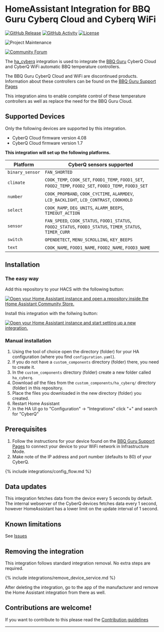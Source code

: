 # HomeAssistant Integration for BBQ Guru Cyberq Cloud and Cyberq WiFi

[![GitHub Release][releases-shield]][releases]
[![GitHub Activity][commits-shield]][commits]
[![License][license-shield]](LICENSE)

![Project Maintenance][maintenance-shield]

[![Community Forum][forum-shield]][forum]

The [ha_cyberq] integration is used to integrate the [BBQ
Guru][bbq_guru] CyberQ Cloud and CyberQ WiFi automatic BBQ temperature controllers.

The BBQ Guru CyberQ Cloud and WiFi are discontinued products.
Information about these controllers can be found on the [BBQ Guru
Support Pages][bbq_guru_support]

This integration aims to enable complete control of these temperature
controllers as well as replace the need for the BBQ Guru Cloud.

## Supported Devices

Only the following devices are supported by this integration.
- CyberQ Cloud firmware version 4.08
- CyberQ Cloud firmware version 1.7

**This integration will set up the following platforms.**

| Platform        | CyberQ sensors supported                                                                                 |
|-----------------|----------------------------------------------------------------------------------------------------------|
| `binary_sensor` | `FAN_SHORTED`                                                                                            |
| `climate`       | `COOK_TEMP`, `COOK_SET`, `FOOD1_TEMP`, `FOOD1_SET`, `FOOD2_TEMP`, `FOOD2_SET`, `FOOD3_TEMP`, `FOOD3_SET` |
| `number`        | `COOK_PROPBAND`, `COOK_CYCTIME`, `ALARMDEV`, `LCD_BACKLIGHT`, `LCD_CONTRAST`, `COOKHOLD`                 |
| `select`        | `COOK_RAMP`, `DEG_UNITS`, `ALARM_BEEPS`, `TIMEOUT_ACTION`                                                |
| `sensor`        | `FAN_SPEED`, `COOK_STATUS`, `FOOD1_STATUS`, `FOOD2_STATUS`, `FOOD3_STATUS`, `TIMER_STATUS`, `TIMER_CURR` |
| `switch`        | `OPENDETECT`, `MENU_SCROLLING`, `KEY_BEEPS`                                                              |
| `text`          | `COOK_NAME`, `FOOD1_NAME`, `FOOD2_NAME`, `FOOD3_NAME`                                                    |

## Installation

### The easy way

Add this repository to your HACS with the following button:

[![Open your Home Assistant instance and open a repository inside the Home Assistant Community Store.](https://my.home-assistant.io/badges/hacs_repository.svg)](https://my.home-assistant.io/redirect/hacs_repository/?owner=jchonig&repository=ha_cyberq&category=integration)

Install this integration with the follwing button:

[![Open your Home Assistant instance and start setting up a new integration.](https://my.home-assistant.io/badges/config_flow_start.svg)](https://my.home-assistant.io/redirect/config_flow_start/?domain=cyberq)

### Manual installation

1. Using the tool of choice open the directory (folder) for your HA configuration (where you find `configuration.yaml`).
1. If you do not have a `custom_components` directory (folder) there, you need to create it.
1. In the `custom_components` directory (folder) create a new folder called `ha_cyberq`.
1. Download _all_ the files from the `custom_components/ha_cyberq/` directory (folder) in this repository.
1. Place the files you downloaded in the new directory (folder) you created.
1. Restart Home Assistant
1. In the HA UI go to "Configuration" -> "Integrations" click "+" and
   search for "CyberQ"

## Prerequisites

1. Follow the instructions for your device found on the [BBQ Guru
Support Pages][bbq_guru_support] to connect your device to your WiFi
network in Infrastructure Mode.
1. Make note of the IP address and port number (defaults to 80) of
   your CyberQ.
   
{% include integrations/config_flow.md %}

## Data updates

This integration fetches data from the device every 5 seconds by
default.
The internal webserver of the CyberQ devices fetches data every 1
second, however HomeAssistant has a lower limit on the update
interval of 1 second.

## Known limitations

See [Issues][issues]

## Removing the integration

This integration follows standard integration removal. No extra steps are required.

{% include integrations/remove_device_service.md %}

After deleting the integration, go to the app of the manufacturer and remove the Home Assistant integration from there as well.

<!---->

## Contributions are welcome!

If you want to contribute to this please read the [Contribution guidelines](CONTRIBUTING.md)

***

[bbq_guru]: https://www.bbqguru.com
[bbq_guru_support]: https://www.bbqguru.com/support/
[ha_cyberq]: https://github.com/jchonig/ha_cyberq
[commits-shield]: https://img.shields.io/github/commit-activity/y/jchonig/ha_cyberq?style=for-the-badge
[commits]: https://github.com/jchonig/ha_cyberq/commits/main
[issues]: https://github.com/jchonig/ha_cyberq/issues
[exampleimg]: example.png
[forum-shield]: https://img.shields.io/badge/community-forum-brightgreen.svg?style=for-the-badge
[forum]: https://community.home-assistant.io/
[license-shield]: https://img.shields.io/github/license/jchonig/ha_cyberq.svg?style=for-the-badge
[maintenance-shield]: https://img.shields.io/badge/maintainer-Jeffrey%20Honig%20%40jchonig-blue.svg?style=for-the-badge
[releases-shield]: https://img.shields.io/github/release/jchonig/ha_cyberq.svg?style=for-the-badge
[releases]: https://github.com/jchonig/ha_cyberq/releases
